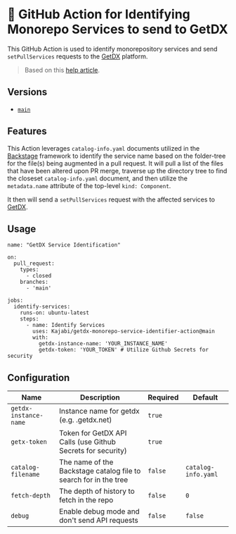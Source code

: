 # 📖 GitHub Action for Identifying Monorepo Services to send to GetDX

This GitHub Action is used to identify monorepository services and send `setPullServices` requests to the [GetDX](https://getdx.com) platform. 

> Based on this [help article](https://help.getdx.com/en/articles/7669458-deployments#h_7d23ab886c).

## Versions

- [`main`](https://github.com/Kajabi/getdx-monorepo-service-identifier-action)

## Features

This Action leverages `catalog-info.yaml` documents utilized in the [Backstage](https://backstage.io) framework to identify the service name based on the folder-tree for the file(s) being augmented in a pull request. It will pull a list of the files that have been altered upon PR merge, traverse up the directory tree to find the closeset `catalog-info.yaml` document, and then utilize the `metadata.name` attribute of the top-level `kind: Component`.

It then will send a `setPullServices` request with the affected services to [GetDX](https://getdx.com).

## Usage

```
name: "GetDX Service Identification"

on:
  pull_request:
    types:
      - closed
    branches:
      - 'main'

jobs:
  identify-services:
    runs-on: ubuntu-latest
    steps:
      - name: Identify Services
        uses: Kajabi/getdx-monorepo-service-identifier-action@main
        with:
          getdx-instance-name: 'YOUR_INSTANCE_NAME'
          getdx-token: 'YOUR_TOKEN' # Utilize Github Secrets for security
```

## Configuration

| Name                    | Description                                                                        | Required | Default                                  |
| ----------------------- | ---------------------------------------------------------------------------------- | -------- | ---------------------------------------- |
| `getdx-instance-name`   | Instance name for getdx (e.g. <instance-name>.getdx.net)                           | `true`   |                                          |
| `getx-token`            | Token for GetDX API Calls (use Github Secrets for security)                        | `true`   |                                          |
| `catalog-filename`       | The name of the Backstage catalog file to search for in the tree                    | `false`  | `catalog-info.yaml`                      |
| `fetch-depth`           | The depth of history to fetch in the repo                                          | `false`  | `0`                                      |
| `debug`                 | Enable debug mode and don't send API requests                                      | `false`  | `false`                                  |